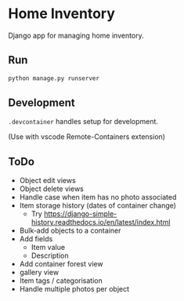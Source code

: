 # Home Inventory

Django app for managing home inventory.

## Run

```bash
python manage.py runserver
```

## Development
`.devcontainer` handles setup for development.

(Use with vscode Remote-Containers extension)

## ToDo

* Object edit views
* Object delete views
* Handle case when item has no photo associated
* Item storage history (dates of container change) 
  * Try https://django-simple-history.readthedocs.io/en/latest/index.html
* Bulk-add objects to a container
* Add fields
    * Item value
    * Description
* Add container forest view
* gallery view
* Item tags / categorisation
* Handle multiple photos per object

